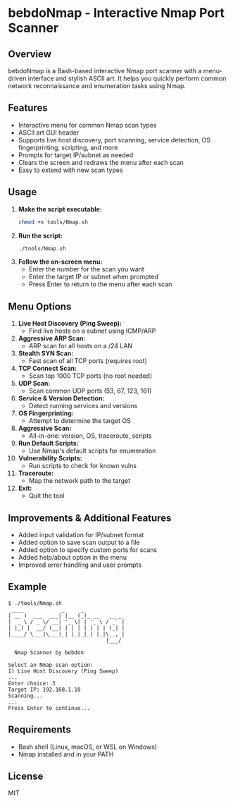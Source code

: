 # bebdoNmap - Interactive Nmap Port Scanner

## Overview
bebdoNmap is a Bash-based interactive Nmap port scanner with a menu-driven interface and stylish ASCII art. It helps you quickly perform common network reconnaissance and enumeration tasks using Nmap.

## Features
- Interactive menu for common Nmap scan types
- ASCII art GUI header
- Supports live host discovery, port scanning, service detection, OS fingerprinting, scripting, and more
- Prompts for target IP/subnet as needed
- Clears the screen and redraws the menu after each scan
- Easy to extend with new scan types

## Usage
1. **Make the script executable:**
   ```bash
   chmod +x tools/Nmap.sh
   ```
2. **Run the script:**
   ```bash
   ./tools/Nmap.sh
   ```
3. **Follow the on-screen menu:**
   - Enter the number for the scan you want
   - Enter the target IP or subnet when prompted
   - Press Enter to return to the menu after each scan

## Menu Options
1. **Live Host Discovery (Ping Sweep):**
   - Find live hosts on a subnet using ICMP/ARP
2. **Aggressive ARP Scan:**
   - ARP scan for all hosts on a /24 LAN
3. **Stealth SYN Scan:**
   - Fast scan of all TCP ports (requires root)
4. **TCP Connect Scan:**
   - Scan top 1000 TCP ports (no root needed)
5. **UDP Scan:**
   - Scan common UDP ports (53, 67, 123, 161)
6. **Service & Version Detection:**
   - Detect running services and versions
7. **OS Fingerprinting:**
   - Attempt to determine the target OS
8. **Aggressive Scan:**
   - All-in-one: version, OS, traceroute, scripts
9. **Run Default Scripts:**
   - Use Nmap's default scripts for enumeration
10. **Vulnerability Scripts:**
    - Run scripts to check for known vulns
11. **Traceroute:**
    - Map the network path to the target
0. **Exit:**
    - Quit the tool

## Improvements & Additional Features
- Added input validation for IP/subnet format
- Added option to save scan output to a file
- Added option to specify custom ports for scans
- Added help/about option in the menu
- Improved error handling and user prompts

## Example
```
$ ./tools/Nmap.sh
 ____            _     _             
| __ )  ___  ___| |__ (_)_ __   __ _ 
|  _ \ / _ \/ __| '_ \| | '_ \ / _` |
| |_) |  __/ (__| | | | | | | | (_| |
|____/ \___|\___|_| |_|_|_| |_|\__, |
                               |___/ 

  Nmap Scanner by bebdon

Select an Nmap scan option:
1) Live Host Discovery (Ping Sweep)
...
Enter choice: 3
Target IP: 192.168.1.10
Scanning...
...
Press Enter to continue...
```

## Requirements
- Bash shell (Linux, macOS, or WSL on Windows)
- Nmap installed and in your PATH

## License
MIT

